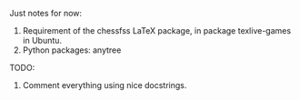 Just notes for now:
1. Requirement of the chessfss LaTeX package, in package texlive-games in Ubuntu.
2. Python packages: anytree

TODO:
1. Comment everything using nice docstrings.
